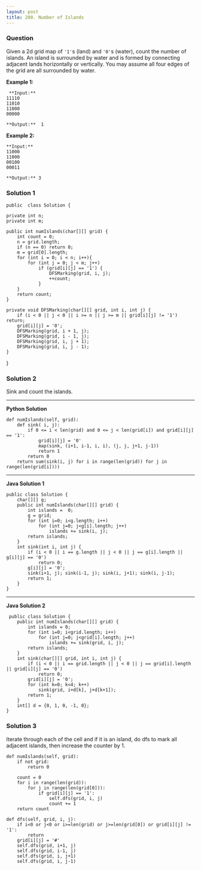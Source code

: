 ```yaml
---
layout: post
title: 200. Number of Islands
---
```

### Question
Given a 2d grid map of `'1'`s (land) and `'0'`s (water), count the number of
islands. An island is surrounded by water and is formed by connecting adjacent
lands horizontally or vertically. You may assume all four edges of the grid
are all surrounded by water.

 **Example 1:**

    
    
     **Input:**
    11110
    11010
    11000
    00000
    
    **Output:**  1
    

**Example 2:**

    
    
    **Input:**
    11000
    11000
    00100
    00011
    
    **Output:** 3
    

### Solution 1
    
    
    public  class Solution {
    
    private int n;
    private int m;
    
    public int numIslands(char[][] grid) {
        int count = 0;
        n = grid.length;
        if (n == 0) return 0;
        m = grid[0].length;
        for (int i = 0; i < n; i++){
            for (int j = 0; j < m; j++)
                if (grid[i][j] == '1') {
                    DFSMarking(grid, i, j);
                    ++count;
                }
        }    
        return count;
    }
    
    private void DFSMarking(char[][] grid, int i, int j) {
        if (i < 0 || j < 0 || i >= n || j >= m || grid[i][j] != '1') return;
        grid[i][j] = '0';
        DFSMarking(grid, i + 1, j);
        DFSMarking(grid, i - 1, j);
        DFSMarking(grid, i, j + 1);
        DFSMarking(grid, i, j - 1);
    }
    

}


### Solution 2
Sink and count the islands.

* * *

 **Python Solution**

    
    
    def numIslands(self, grid):
        def sink( i, j):
            if 0 <= i < len(grid) and 0 <= j < len(grid[i]) and grid[i][j] == '1':
                grid[i][j] = '0'
                map(sink, (i+1, i-1, i, i), (j, j, j+1, j-1))
                return 1
            return 0
        return sum(sink(i, j) for i in range(len(grid)) for j in range(len(grid[i])))
    

* * *

**Java Solution 1**

    
    
    public class Solution {
        char[][] g;
        public int numIslands(char[][] grid) {
            int islands =  0;
            g = grid;
            for (int i=0; i<g.length; i++)
                for (int j=0; j<g[i].length; j++)
                    islands += sink(i, j);
            return islands;
        }
        int sink(int i, int j) {
            if (i < 0 || i == g.length || j < 0 || j == g[i].length || g[i][j] == '0')
                return 0;
            g[i][j] = '0';
            sink(i+1, j); sink(i-1, j); sink(i, j+1); sink(i, j-1);
            return 1;
        }
    }
    

* * *

**Java Solution 2**

    
    
     public class Solution {
        public int numIslands(char[][] grid) {
            int islands = 0;
            for (int i=0; i<grid.length; i++)
                for (int j=0; j<grid[i].length; j++)
                    islands += sink(grid, i, j);
            return islands;
        }
        int sink(char[][] grid, int i, int j) {
            if (i < 0 || i == grid.length || j < 0 || j == grid[i].length || grid[i][j] == '0')
                return 0;
            grid[i][j] = '0';
            for (int k=0; k<4; k++)
                sink(grid, i+d[k], j+d[k+1]);
            return 1;
        }
        int[] d = {0, 1, 0, -1, 0};
    }


### Solution 3
Iterate through each of the cell and if it is an island, do dfs to mark all
adjacent islands, then increase the counter by 1.

    
    
    def numIslands(self, grid):
        if not grid:
            return 0
            
        count = 0
        for i in range(len(grid)):
            for j in range(len(grid[0])):
                if grid[i][j] == '1':
                    self.dfs(grid, i, j)
                    count += 1
        return count
    
    def dfs(self, grid, i, j):
        if i<0 or j<0 or i>=len(grid) or j>=len(grid[0]) or grid[i][j] != '1':
            return
        grid[i][j] = '#'
        self.dfs(grid, i+1, j)
        self.dfs(grid, i-1, j)
        self.dfs(grid, i, j+1)
        self.dfs(grid, i, j-1)



